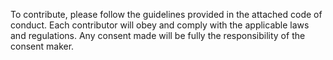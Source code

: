 To contribute, please follow the guidelines provided in the attached code of conduct. Each contributor will obey and comply with the applicable laws and regulations. Any consent made will be fully the responsibility of the consent maker.
